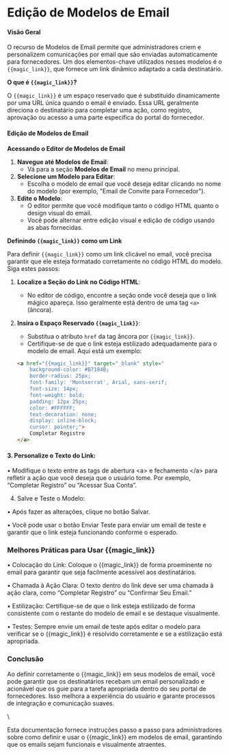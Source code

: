 # Edição de Modelos de Email

#### Visão Geral

O recurso de Modelos de Email permite que administradores criem e personalizem comunicações por email que são enviadas automaticamente para fornecedores. Um dos elementos-chave utilizados nesses modelos é o `{{magic_link}}`, que fornece um link dinâmico adaptado a cada destinatário.

**O que é `{{magic_link}}`?**

O `{{magic_link}}` é um espaço reservado que é substituído dinamicamente por uma URL única quando o email é enviado. Essa URL geralmente direciona o destinatário para completar uma ação, como registro, aprovação ou acesso a uma parte específica do portal do fornecedor.

#### Edição de Modelos de Email

**Acessando o Editor de Modelos de Email**

1. **Navegue até Modelos de Email**:
   * Vá para a seção **Modelos de Email** no menu principal.
2. **Selecione um Modelo para Editar**:
   * Escolha o modelo de email que você deseja editar clicando no nome do modelo (por exemplo, "Email de Convite para Fornecedor").
3. **Edite o Modelo**:
   * O editor permite que você modifique tanto o código HTML quanto o design visual do email.
   * Você pode alternar entre edição visual e edição de código usando as abas fornecidas.

**Definindo `{{magic_link}}` como um Link**

Para definir `{{magic_link}}` como um link clicável no email, você precisa garantir que ele esteja formatado corretamente no código HTML do modelo. Siga estes passos:

1. **Localize a Seção do Link no Código HTML**:
   * No editor de código, encontre a seção onde você deseja que o link mágico apareça. Isso geralmente está dentro de uma tag `<a>` (âncora).
2.  **Insira o Espaço Reservado `{{magic_link}}`**:

    * Substitua o atributo `href` da tag âncora por `{{magic_link}}`.
    * Certifique-se de que o link esteja estilizado adequadamente para o modelo de email. Aqui está um exemplo:

    ```html
    <a href="{{magic_link}}" target="_blank" style="
        background-color: #B7184B;
        border-radius: 25px;
        font-family: 'Montserrat', Arial, sans-serif;
        font-size: 14px;
        font-weight: bold;
        padding: 12px 25px;
        color: #FFFFFF;
        text-decoration: none;
        display: inline-block;
        cursor: pointer;">
        Completar Registro
    </a>
    ```

#### 3. Personalize o Texto do Link:

• Modifique o texto entre as tags de abertura \<a> e fechamento \</a> para refletir a ação que você deseja que o usuário tome. Por exemplo, “Completar Registro” ou “Acessar Sua Conta”.

4. Salve e Teste o Modelo:

• Após fazer as alterações, clique no botão Salvar.

• Você pode usar o botão Enviar Teste para enviar um email de teste e garantir que o link esteja funcionando conforme o esperado.

### Melhores Práticas para Usar \{{magic\_link\}}

• Colocação do Link: Coloque o \{{magic\_link\}} de forma proeminente no email para garantir que seja facilmente acessível aos destinatários.

• Chamada à Ação Clara: O texto dentro do link deve ser uma chamada à ação clara, como “Completar Registro” ou “Confirmar Seu Email.”

• Estilização: Certifique-se de que o link esteja estilizado de forma consistente com o restante do modelo de email e se destaque visualmente.

• Testes: Sempre envie um email de teste após editar o modelo para verificar se o \{{magic\_link\}} é resolvido corretamente e se a estilização está apropriada.

### Conclusão

Ao definir corretamente o \{{magic\_link\}} em seus modelos de email, você pode garantir que os destinatários recebam um email personalizado e acionável que os guie para a tarefa apropriada dentro do seu portal de fornecedores. Isso melhora a experiência do usuário e garante processos de integração e comunicação suaves.

\\

Esta documentação fornece instruções passo a passo para administradores sobre como definir e usar o \{{magic\_link\}} em modelos de email, garantindo que os emails sejam funcionais e visualmente atraentes.
